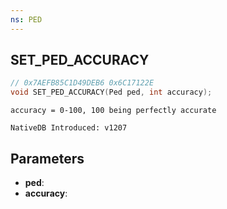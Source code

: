 ```yaml
---
ns: PED
---
```

## SET_PED_ACCURACY

```c
// 0x7AEFB85C1D49DEB6 0x6C17122E
void SET_PED_ACCURACY(Ped ped, int accuracy);
```

```
accuracy = 0-100, 100 being perfectly accurate

NativeDB Introduced: v1207
```

## Parameters
* **ped**:
* **accuracy**:
